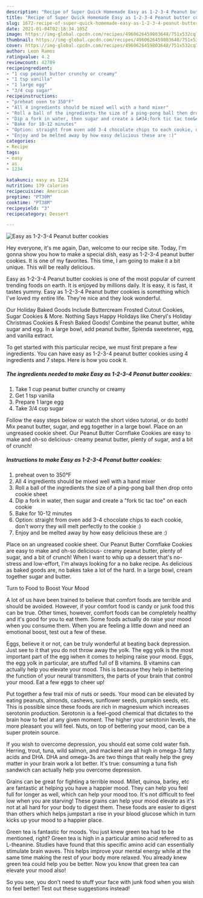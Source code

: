 ```yaml
---
description: "Recipe of Super Quick Homemade Easy as 1-2-3-4 Peanut butter cookies"
title: "Recipe of Super Quick Homemade Easy as 1-2-3-4 Peanut butter cookies"
slug: 1672-recipe-of-super-quick-homemade-easy-as-1-2-3-4-peanut-butter-cookies
date: 2021-01-04T02:18:34.105Z
image: https://img-global.cpcdn.com/recipes/4960626459803648/751x532cq70/easy-as-1-2-3-4-peanut-butter-cookies-recipe-main-photo.jpg
thumbnail: https://img-global.cpcdn.com/recipes/4960626459803648/751x532cq70/easy-as-1-2-3-4-peanut-butter-cookies-recipe-main-photo.jpg
cover: https://img-global.cpcdn.com/recipes/4960626459803648/751x532cq70/easy-as-1-2-3-4-peanut-butter-cookies-recipe-main-photo.jpg
author: Leon Ramos
ratingvalue: 4.2
reviewcount: 42789
recipeingredient:
- "1 cup peanut butter crunchy or creamy"
- "1 tsp vanilla"
- "1 large egg"
- "3/4 cup sugar"
recipeinstructions:
- "preheat oven to 350°F"
- "All 4 ingredients should be mixed well with a hand mixer"
- "Roll a ball of the ingredients the size of a ping-pong ball then drop onto cookie sheet"
- "Dip a fork in water, then sugar and create a &#34;fork tic tac toe&#34; on each cookie"
- "Bake for 10-12 minutes"
- "Option: straight from oven add 3-4 chocolate chips to each cookie, don&#39;t worry they will melt perfectly to the cookie :)"
- "Enjoy and be melted away by how easy delicious these are :)"
categories:
- Recipe
tags:
- easy
- as
- 1234

katakunci: easy as 1234 
nutrition: 179 calories
recipecuisine: American
preptime: "PT30M"
cooktime: "PT38M"
recipeyield: "3"
recipecategory: Dessert

---
```



![Easy as 1-2-3-4 Peanut butter cookies](https://img-global.cpcdn.com/recipes/4960626459803648/751x532cq70/easy-as-1-2-3-4-peanut-butter-cookies-recipe-main-photo.jpg)

Hey everyone, it's me again, Dan, welcome to our recipe site. Today, I'm gonna show you how to make a special dish, easy as 1-2-3-4 peanut butter cookies. It is one of my favorites. This time, I am going to make it a bit unique. This will be really delicious.

Easy as 1-2-3-4 Peanut butter cookies is one of the most popular of current trending foods on earth. It is enjoyed by millions daily. It is easy, it is fast, it tastes yummy. Easy as 1-2-3-4 Peanut butter cookies is something which I've loved my entire life. They're nice and they look wonderful.

Our Holiday Baked Goods Include Buttercream Frosted Cutout Cookies, Sugar Cookies &amp; More. Nothing Says Happy Holidays like Cheryl&#39;s Holiday Christmas Cookies &amp; Fresh Baked Goods! Combine the peanut butter, white sugar and egg. In a large bowl, add peanut butter, Splenda sweetener, egg, and vanilla extract.


To get started with this particular recipe, we must first prepare a few ingredients. You can have easy as 1-2-3-4 peanut butter cookies using 4 ingredients and 7 steps. Here is how you cook it.

<!--inarticleads1-->

##### The ingredients needed to make Easy as 1-2-3-4 Peanut butter cookies:

1. Take 1 cup peanut butter crunchy or creamy
1. Get 1 tsp vanilla
1. Prepare 1 large egg
1. Take 3/4 cup sugar


Follow the easy steps below or watch the short video tutorial, or do both! Mix peanut butter, sugar, and egg together in a large bowl. Place on an ungreased cookie sheet. Our Peanut Butter Cornflake Cookies are easy to make and oh-so delicious- creamy peanut butter, plenty of sugar, and a bit of crunch! 

<!--inarticleads2-->

##### Instructions to make Easy as 1-2-3-4 Peanut butter cookies:

1. preheat oven to 350°F
1. All 4 ingredients should be mixed well with a hand mixer
1. Roll a ball of the ingredients the size of a ping-pong ball then drop onto cookie sheet
1. Dip a fork in water, then sugar and create a &#34;fork tic tac toe&#34; on each cookie
1. Bake for 10-12 minutes
1. Option: straight from oven add 3-4 chocolate chips to each cookie, don&#39;t worry they will melt perfectly to the cookie :)
1. Enjoy and be melted away by how easy delicious these are :)


Place on an ungreased cookie sheet. Our Peanut Butter Cornflake Cookies are easy to make and oh-so delicious- creamy peanut butter, plenty of sugar, and a bit of crunch! When I want to whip up a dessert that&#39;s no-stress and low-effort, I&#39;m always looking for a no bake recipe. As delicious as baked goods are, no bakes take a lot of the hard. In a large bowl, cream together sugar and butter. 

Turn to Food to Boost Your Mood


A lot of us have been trained to believe that comfort foods are terrible and should be avoided. However, if your comfort food is candy or junk food this can be true. Other times, however, comfort foods can be completely healthy and it's good for you to eat them. Some foods actually do raise your mood when you consume them. When you are feeling a little down and need an emotional boost, test out a few of these.

Eggs, believe it or not, can be truly wonderful at beating back depression. Just see to it that you do not throw away the yolk. The egg yolk is the most important part of the egg iwhen it comes to helping raise your mood. Eggs, the egg yolk in particular, are stuffed full of B vitamins. B vitamins can actually help you elevate your mood. This is because they help in bettering the function of your neural transmitters, the parts of your brain that control your mood. Eat a few eggs to cheer up!

Put together a few trail mix of nuts or seeds. Your mood can be elevated by eating peanuts, almonds, cashews, sunflower seeds, pumpkin seeds, etc. This is possible since these foods are rich in magnesium which increases serotonin production. Serotonin is a feel-good chemical that dictates to the brain how to feel at any given moment. The higher your serotonin levels, the more pleasant you will feel. Nuts, on top of bettering your mood, can be a super protein source.

If you wish to overcome depression, you should eat some cold water fish. Herring, trout, tuna, wild salmon, and mackerel are all high in omega-3 fatty acids and DHA. DHA and omega-3s are two things that really help the grey matter in your brain work a lot better. It's true: consuming a tuna fish sandwich can actually help you overcome depression. 

Grains can be great for fighting a terrible mood. Millet, quinoa, barley, etc are fantastic at helping you have a happier mood. They can help you feel full for longer as well, which can help your mood too. It's not difficult to feel low when you are starving! These grains can help your mood elevate as it's not at all hard for your body to digest them. These foods are easier to digest than others which helps jumpstart a rise in your blood glucose which in turn kicks up your mood to a happier place.

Green tea is fantastic for moods. You just knew green tea had to be mentioned, right? Green tea is high in a particular amino acid referred to as L-theanine. Studies have found that this specific amino acid can essentially stimulate brain waves. This helps improve your mental energy while at the same time making the rest of your body more relaxed. You already knew green tea could help you be better. Now you know that green tea can elevate your mood also!

So you see, you don't need to stuff your face with junk food when you wish to feel better! Test out  these suggestions  instead!

